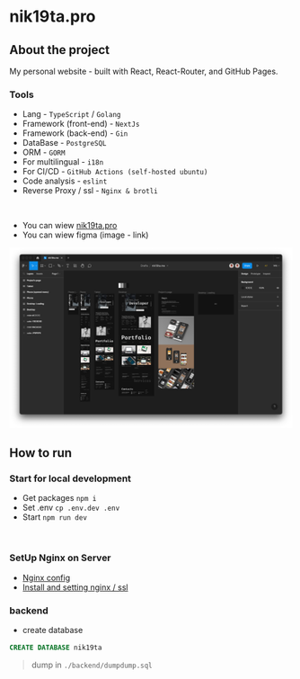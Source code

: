 # nik19ta.pro

## About the project

My personal website - built with React, React-Router, and GitHub Pages.

### Tools

- Lang - `TypeScript` / `Golang`
- Framework (front-end) - `NextJs`
- Framework (back-end) - `Gin`
- DataBase - `PostgreSQL`
- ORM - `GORM`
- For multilingual - `i18n`
- For CI/CD - `GitHub Actions (self-hosted ubuntu)`
- Code analysis - `eslint`
- Reverse Proxy / ssl - `Nginx & brotli`

<br />

- You can wiew [nik19ta.pro](https://nik19ta.pro)
- You can wiew figma (image - link)

[![wiew figma](./README/figma.png)](https://www.figma.com/file/NKcx7nhqQJoVLYecFC9USK/nik19ta.me)

## How to run

### Start for local development

- Get packages `npm i`
- Set .env `cp .env.dev .env`
- Start `npm run dev`

<br />

### SetUp Nginx on Server

- [Nginx config](./nginx/sites-available/nik19ta.pro.conf)
- [Install and setting nginx / ssl](https://github.com/pepelsbey/playground/tree/main/56)

### backend

- create database

```sql
CREATE DATABASE nik19ta
```
> dump in `./backend/dumpdump.sql`
